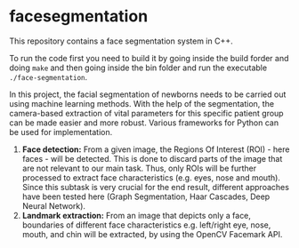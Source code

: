 # facesegmentation

This repository contains a face segmentation system in C++. 

To run the code first you need to build it by going inside the build forder and doing `make`
and then going inside the bin folder and run the executable `./face-segmentation`.

In this project, the facial segmentation of newborns needs to be carried out using machine learning
methods. With the help of the segmentation, the camera-based extraction of vital parameters for
this specific patient group can be made easier and more robust. Various frameworks for Python
can be used for implementation.

1. **Face detection:​** From a given image, the Regions Of Interest (ROI) - here faces - will be
    detected. This is done to discard parts of the image that are not relevant to our main task. 
Thus, only ROIs will be further processed to extract face characteristics (e.g. eyes,
    nose and mouth). Since this subtask is very crucial for the end result, different
    approaches have been tested here (Graph Segmentation, Haar Cascades, Deep Neural
    Network).
2. **Landmark extraction:​** From an image that depicts only a face, boundaries of different
    face characteristics e.g. left/right eye, nose, mouth, and chin will be extracted, by using
    the OpenCV Facemark API.
